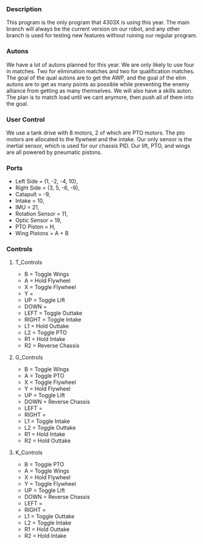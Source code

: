 ### Description

This program is the only program that 4303X is using this year. The main branch will always be the current version on our robot, and any other branch is used for testing new features without ruining our regular program.

### Autons

We have a lot of autons planned for this year. We are only likely to use four in matches. Two for elimination matches and two for qualification matches. The goal of the qual autons are to get the AWP, and the goal of the elim autons are to get as many points as possible while preventing the enemy alliance from getting as many themselves. We will also have a skills auton. The plan is to match load until we cant anymore, then push all of them into the goal.

### User Control

We use a tank drive with 8 motors, 2 of which are PTO motors. The pto motors are allocated to the flywheel and the intake. Our only sensor is the inertial sensor, which is used for our chassis PID. Our lift, PTO, and wings are all powered by pneumatic pistons.

### Ports

- Left Side = (1, -2, -4, 10),
- Right Side = (3, 5, -6, -9),
- Catapult = -9,
- Intake = 10,
- IMU = 21,
- Rotation Sensor = 11,
- Optic Sensor = 19,
- PTO Piston = H,
- Wing Pistons = A + B

### Controls

1. T_Controls

   - B = Toggle Wings
   - A = Hold Flywheel
   - X = Toggle Flywheel
   - Y =
   - UP = Toggle Lift
   - DOWN =
   - LEFT = Toggle Outtake
   - RIGHT = Toggle Intake
   - L1 = Hold Outtake
   - L2 = Toggle PTO
   - R1 = Hold Intake
   - R2 = Reverse Chassis

2. G_Controls

   - B = Toggle Wings
   - A = Toggle PTO
   - X = Toggle Flywheel
   - Y = Hold Flywheel
   - UP = Toggle Lift
   - DOWN = Reverse Chassis
   - LEFT =
   - RIGHT =
   - L1 = Toggle Intake
   - L2 = Toggle Outtake
   - R1 = Hold Intake
   - R2 = Hold Outtake

3. K_Controls
   - B = Toggle PTO
   - A = Toggle Wings
   - X = Hold Flywheel
   - Y = Toggle Flywheel
   - UP = Toggle Lift
   - DOWN = Reverse Chassis
   - LEFT =
   - RIGHT =
   - L1 = Toggle Outtake
   - L2 = Toggle Intake
   - R1 = Hold Outtake
   - R2 = Hold Intake
